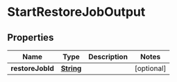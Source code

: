 

# StartRestoreJobOutput


## Properties

| Name | Type | Description | Notes |
|------------ | ------------- | ------------- | -------------|
|**restoreJobId** | [**String**](String.md) |  |  [optional] |



